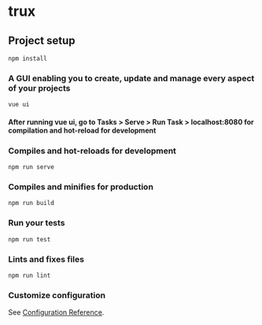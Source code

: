 # trux

## Project setup

```
npm install
```

### A GUI enabling you to create, update and manage every aspect of your projects

```
vue ui
```

#### After running vue ui, go to Tasks > Serve > Run Task > localhost:8080 for compilation and hot-reload for development

### Compiles and hot-reloads for development

```
npm run serve
```

### Compiles and minifies for production

```
npm run build
```

### Run your tests

```
npm run test
```

### Lints and fixes files

```
npm run lint
```

### Customize configuration

See [Configuration Reference](https://cli.vuejs.org/config/).
